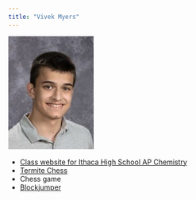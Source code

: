 ```yaml
---
title: "Vivek Myers"
---
```


![Vivek Myers](pictures/vivek-myers-2017.jpg)

- [Class website for Ithaca High School AP Chemistry](http://www.tuorichem.com)
- [Termite Chess](http://kbam.net/termite)
- Chess game
- [Blockjumper](https://vm0.neocities.org/block-jumper.html)

